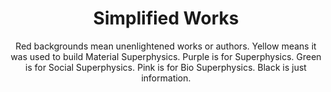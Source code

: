 ---
title: "Simplified Works"
subtitle: Red backgrounds mean unenlightened works or authors. Yellow means it was used to build Material Superphysics. Purple is for Superphysics. Green is for Social Superphysics. Pink is for Bio Superphysics. Black is just information. 
heading: "Superphysics is based on enlightened authors. The wrong authors are in asterisk"
description: "Superphysics brings back the ideas from the enlightenment in order to correct the unenlightened mistakes (marked with an asterisk) mostly from the 19th to 21st centuries"
---